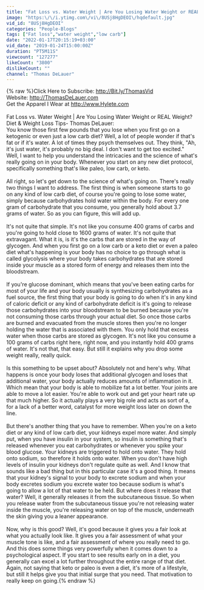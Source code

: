 ```yaml
---
title: "Fat Loss vs. Water Weight | Are You Losing Water Weight or REAL Weight? Diet & Weight Loss Tips"
image: "https:\/\/i.ytimg.com\/vi\/8USj8HgDEOI\/hqdefault.jpg"
vid_id: "8USj8HgDEOI"
categories: "People-Blogs"
tags: ["Fat loss","water weight","low carb"]
date: "2022-01-17T20:15:19+03:00"
vid_date: "2019-01-24T15:00:00Z"
duration: "PT5M11S"
viewcount: "127277"
likeCount: "3800"
dislikeCount: ""
channel: "Thomas DeLauer"
---
```

{% raw %}Click Here to Subscribe: <a rel="nofollow" target="blank" href="http://Bit.ly/ThomasVid">http://Bit.ly/ThomasVid</a><br />Website: <a rel="nofollow" target="blank" href="http://ThomasDeLauer.com">http://ThomasDeLauer.com</a><br />Get the Apparel I Wear at <a rel="nofollow" target="blank" href="http://www.Hylete.com">http://www.Hylete.com</a><br /><br />Fat Loss vs. Water Weight | Are You Losing Water Weight or REAL Weight? Diet &amp; Weight Loss Tips- Thomas DeLauer:<br />You know those first few pounds that you lose when you first go on a ketogenic or even just a low carb diet? Well, a lot of people wonder if that's fat or if it's water. A lot of times they psych themselves out. They think, &quot;Ah, it's just water, it's probably no big deal. I don't want to get too excited.&quot; Well, I want to help you understand the intricacies and the science of what's really going on in your body. Whenever you start on any new diet protocol, specifically something that's like paleo, low carb, or keto. <br /><br />All right, so let's get down to the science of what's going on. There's really two things I want to address. The first thing is when someone starts to go on any kind of low carb diet, of course you're going to lose some water, simply because carbohydrates hold water within the body. For every one gram of carbohydrate that you consume, you generally hold about 3.7 grams of water. So as you can figure, this will add up.<br /><br />    It's not quite that simple. It's not like you consume 400 grams of carbs and you're going to hold close to 1600 grams of water. It's not quite that extravagant. What it is, is it's the carbs that are stored in the way of glycogen. And when you first go on a low carb or a keto diet or even a paleo diet what's happening is your body has no choice to go through what is called glycolysis where your body takes carbohydrates that are stored inside your muscle as a stored form of energy and releases them into the bloodstream.<br /><br />    If you're glucose dominant, which means that you've been eating carbs for most of your life and your body usually is synthesizing carbohydrates as a fuel source, the first thing that your body is going to do when it's in any kind of caloric deficit or any kind of carbohydrate deficit is it's going to release those carbohydrates into your bloodstream to be burned because you're not consuming those carbs through your actual diet. So once those carbs are burned and evacuated from the muscle stores then you're no longer holding the water that is associated with them. You only hold that excess water when those carbs are stored as glycogen. It's not like you consume a 100 grams of carbs right here, right now, and you instantly hold 400 grams of water. It's not that, that easy. But still it explains why you drop some weight really, really quick.<br /><br />    Is this something to be upset about? Absolutely not and here's why. What happens is once your body loses that additional glycogen and loses that additional water, your body actually reduces amounts of inflammation in it. Which mean that your body is able to mobilize fat a lot better. Your joints are able to move a lot easier. You're able to work out and get your heart rate up that much higher. So it actually plays a very big role and acts as sort of a, for a lack of a better word, catalyst for more weight loss later on down the line.<br /><br />    But there's another thing that you have to remember. When you're on a keto diet or any kind of low carb diet, your kidneys expel more water. And simply put, when you have insulin in your system, so insulin is something that's released whenever you eat carbohydrates or whenever you spike your blood glucose. Your kidneys are triggered to hold onto water. They hold onto sodium, so therefore it holds onto water. When you don't have high levels of insulin your kidneys don't regulate quite as well. And I know that sounds like a bad thing but in this particular case it's a good thing. It means that your kidney's signal to your body to excrete sodium and when your body excretes sodium you excrete water too because sodium is what's going to allow a lot of that water to be held. But where does it release that water? Well, it generally releases it from the subcutaneous tissue. So when you release water from the subcutaneous tissue you're not releasing water inside the muscle, you're releasing water on top of the muscle, underneath the skin giving you a leaner appearance.<br /><br />    Now, why is this good? Well, it's good because it gives you a fair look at what you actually look like. It gives you a fair assessment of what your muscle tone is like, and a fair assessment of where you really need to go. And this does some things very powerfully when it comes down to a psychological aspect. If you start to see results early on in a diet, you generally can excel a lot further throughout the entire range of that diet. Again, not saying that keto or paleo is even a diet, it's more of a lifestyle, but still it helps give you that initial surge that you need. That motivation to really keep on going.{% endraw %}
